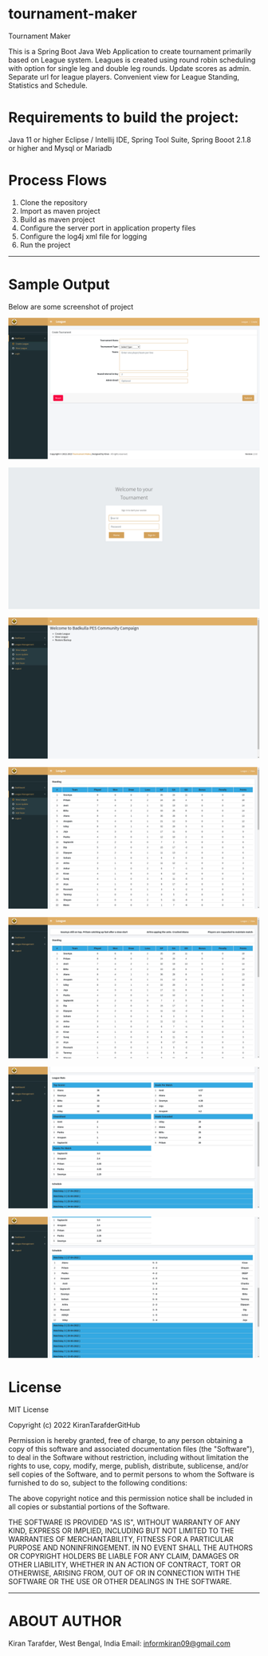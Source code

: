 # tournament-maker

Tournament Maker

This is a Spring Boot Java Web Application to create tournament primarily based on League system. Leagues is created using round robin scheduling with option for single leg and double leg rounds. 
Update scores as admin. Separate url for league players.
Convenient view for League Standing, Statistics and Schedule.

# Requirements to build the project:

Java 11 or higher
Eclipse / Intellij IDE,  Spring Tool Suite, Spring Booot 2.1.8 or higher and Mysql or Mariadb

# Process Flows

1. Clone the repository
2. Import as maven project
3. Build as maven project
4. Configure the server port in application property files
5. Configure the log4j xml file for logging
6. Run the project

---------------------------------------------------------------------------------------------------------------------------------------------------------
# Sample Output

Below are some screenshot of project

![Create League](https://github.com/KiranTarafderGitHub/tournament-maker/blob/main/.github/images/Screenshot%20from%202022-04-25%2019-33-09.png)

![Create League](https://github.com/KiranTarafderGitHub/tournament-maker/blob/main/.github/images/Screenshot%20from%202022-04-25%2019-33-28.png)

![Create League](https://github.com/KiranTarafderGitHub/tournament-maker/blob/main/.github/images/Screenshot%20from%202022-04-25%2019-33-38.png)

![Create League](https://github.com/KiranTarafderGitHub/tournament-maker/blob/main/.github/images/Screenshot%20from%202022-04-25%2019-33-51.png)

![Create League](https://github.com/KiranTarafderGitHub/tournament-maker/blob/main/.github/images/Screenshot%20from%202022-04-25%2019-34-38.png)

![Create League](https://github.com/KiranTarafderGitHub/tournament-maker/blob/main/.github/images/Screenshot%20from%202022-04-25%2019-34-47.png)

![Create League](https://github.com/KiranTarafderGitHub/tournament-maker/blob/main/.github/images/Screenshot%20from%202022-04-25%2019-34-52.png)


# License

MIT License

Copyright (c) 2022 KiranTarafderGitHub

Permission is hereby granted, free of charge, to any person obtaining a copy
of this software and associated documentation files (the "Software"), to deal
in the Software without restriction, including without limitation the rights
to use, copy, modify, merge, publish, distribute, sublicense, and/or sell
copies of the Software, and to permit persons to whom the Software is
furnished to do so, subject to the following conditions:

The above copyright notice and this permission notice shall be included in all
copies or substantial portions of the Software.

THE SOFTWARE IS PROVIDED "AS IS", WITHOUT WARRANTY OF ANY KIND, EXPRESS OR
IMPLIED, INCLUDING BUT NOT LIMITED TO THE WARRANTIES OF MERCHANTABILITY,
FITNESS FOR A PARTICULAR PURPOSE AND NONINFRINGEMENT. IN NO EVENT SHALL THE
AUTHORS OR COPYRIGHT HOLDERS BE LIABLE FOR ANY CLAIM, DAMAGES OR OTHER
LIABILITY, WHETHER IN AN ACTION OF CONTRACT, TORT OR OTHERWISE, ARISING FROM,
OUT OF OR IN CONNECTION WITH THE SOFTWARE OR THE USE OR OTHER DEALINGS IN THE
SOFTWARE.

---------------------------------------------------------------------------------------------------------------------------------

# ABOUT AUTHOR

Kiran Tarafder,
West Bengal, India
Email: informkiran09@gmail.com
